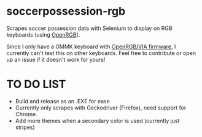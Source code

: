 # soccerpossession-rgb
Scrapes soccer possession data with Selenium to display on RGB keyboards (using [OpenRGB](https://gitlab.com/CalcProgrammer1/OpenRGB)).

Since I only have a GMMK keyboard with [OpenRGB/VIA firmware](https://github.com/gloryhzw/qmk_tool/wiki/VIA-OpenRGB-for-GMMK), I currently can't test this on other keyboards. Feel free to contribute or open up an issue if it doesn't work for yours!

# TO DO LIST
- Build and release as an .EXE for ease
- Currently only scrapes with Geckodriver (Firefox), need support for Chrome.
- Add more themes when a secondary color is used (currently just stripes)

